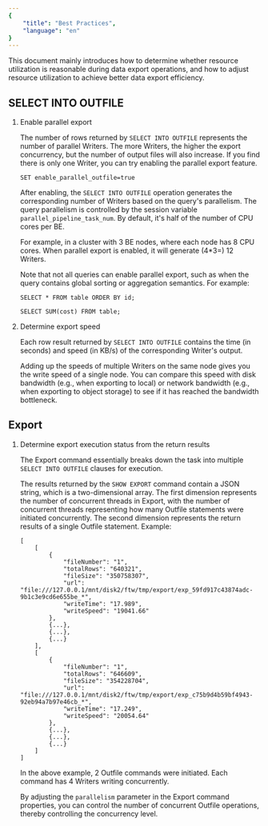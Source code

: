 ```yaml
---
{
    "title": "Best Practices",
    "language": "en"
}
---
```


<!-- 
Licensed to the Apache Software Foundation (ASF) under one
or more contributor license agreements.  See the NOTICE file
distributed with this work for additional information
regarding copyright ownership.  The ASF licenses this file
to you under the Apache License, Version 2.0 (the
"License"); you may not use this file except in compliance
with the License.  You may obtain a copy of the License at

  http://www.apache.org/licenses/LICENSE-2.0

Unless required by applicable law or agreed to in writing,
software distributed under the License is distributed on an
"AS IS" BASIS, WITHOUT WARRANTIES OR CONDITIONS OF ANY
KIND, either express or implied.  See the License for the
specific language governing permissions and limitations
under the License.
-->

This document mainly introduces how to determine whether resource utilization is reasonable during data export operations, and how to adjust resource utilization to achieve better data export efficiency.

## SELECT INTO OUTFILE

1. Enable parallel export

    The number of rows returned by `SELECT INTO OUTFILE` represents the number of parallel Writers. The more Writers, the higher the export concurrency, but the number of output files will also increase. If you find there is only one Writer, you can try enabling the parallel export feature.

    `SET enable_parallel_outfile=true`

    After enabling, the `SELECT INTO OUTFILE` operation generates the corresponding number of Writers based on the query's parallelism. The query parallelism is controlled by the session variable `parallel_pipeline_task_num`. By default, it's half of the number of CPU cores per BE.

    For example, in a cluster with 3 BE nodes, where each node has 8 CPU cores. When parallel export is enabled, it will generate (4*3=) 12 Writers.

    Note that not all queries can enable parallel export, such as when the query contains global sorting or aggregation semantics. For example:

    ```
    SELECT * FROM table ORDER BY id;

    SELECT SUM(cost) FROM table;
    ```

2. Determine export speed

    Each row result returned by `SELECT INTO OUTFILE` contains the time (in seconds) and speed (in KB/s) of the corresponding Writer's output.

    Adding up the speeds of multiple Writers on the same node gives you the write speed of a single node. You can compare this speed with disk bandwidth (e.g., when exporting to local) or network bandwidth (e.g., when exporting to object storage) to see if it has reached the bandwidth bottleneck.

## Export

1. Determine export execution status from the return results

    The Export command essentially breaks down the task into multiple `SELECT INTO OUTFILE` clauses for execution.

    The results returned by the `SHOW EXPORT` command contain a JSON string, which is a two-dimensional array. The first dimension represents the number of concurrent threads in Export, with the number of concurrent threads representing how many Outfile statements were initiated concurrently. The second dimension represents the return results of a single Outfile statement. Example:

    ```
    [
        [
            {
                "fileNumber": "1",
                "totalRows": "640321",
                "fileSize": "350758307",
                "url": "file:///127.0.0.1/mnt/disk2/ftw/tmp/export/exp_59fd917c43874adc-9b1c3e9cd6e655be_*",
                "writeTime": "17.989",
                "writeSpeed": "19041.66"
            },
            {...},
            {...},
            {...}
        ],
        [
            {
                "fileNumber": "1",
                "totalRows": "646609",
                "fileSize": "354228704",
                "url": "file:///127.0.0.1/mnt/disk2/ftw/tmp/export/exp_c75b9d4b59bf4943-92eb94a7b97e46cb_*",
                "writeTime": "17.249",
                "writeSpeed": "20054.64"
            },
            {...},
            {...},
            {...}
        ]
    ]
    ```

    In the above example, 2 Outfile commands were initiated. Each command has 4 Writers writing concurrently.

    By adjusting the `parallelism` parameter in the Export command properties, you can control the number of concurrent Outfile operations, thereby controlling the concurrency level.

